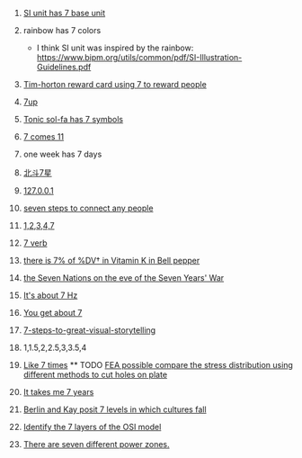 1. [SI unit has 7 base unit](https://en.wikipedia.org/wiki/International_System_of_Units)
2. rainbow has 7 colors

    - I think SI unit was inspired by the rainbow: https://www.bipm.org/utils/common/pdf/SI-Illustration-Guidelines.pdf
3. [Tim-horton reward card using 7 to reward people](https://www.timhortons.ca/?lang=en&locale-selected=1) 
4. [7up](https://www.7up.com/en) 
5. [Tonic sol-fa has 7 symbols](https://en.wikipedia.org/wiki/Tonic_sol-fa)
6. [7 comes 11](https://www.phrases.org.uk/bulletin_board/55/messages/732.html)
7. one week has 7 days
8. [北斗7星](https://zh.wikipedia.org/zh/%E5%8C%97%E6%96%97%E4%B8%83%E6%98%9F)
9. [127.0.0.1](https://en.wikipedia.org/wiki/Localhost)
10. [seven steps to connect any people](https://en.wikipedia.org/wiki/Six_degrees_of_separation)
11. [1,2,3,4,7](https://en.wikipedia.org/wiki/Golden_spiral#/media/File:Lucas_number_spiral.svg)
12. [7 verb](https://blog.fastfedora.com/2012/01/1-motto-7-verbs-for-2012.html)
13. [there is 7% of %DV† in Vitamin K in Bell pepper](https://en.wikipedia.org/wiki/Bell_pepper)
14. [the Seven Nations on the eve of the Seven Years' War](https://en.wikipedia.org/wiki/Seven_Nations_of_Canada)
15. [It's about 7 Hz](https://youtu.be/M1t0egTZY44?t=1011)
16. [You get about 7](https://youtu.be/M1t0egTZY44?t=3825)
17. [7-steps-to-great-visual-storytelling](https://digital.canada.ca/2020/01/28/7-steps-to-great-visual-storytelling/)
18. 1,1.5,2,2.5,3,3.5,4
19. [Like 7 times](https://youtu.be/o0fG_lnVhHw?t=645)
** TODO [FEA possible compare the stress distribution using different methods to cut holes on plate](https://youtu.be/o0fG_lnVhHw?t=664)
20. [It takes me 7 years](https://youtu.be/AABgfjar8bc?t=129)
21. [Berlin and Kay posit 7 levels in which cultures fall](https://en.wikipedia.org/wiki/Basic_Color_Terms:_Their_Universality_and_Evolution)
22. [Identify the 7 layers of the OSI model](https://www.cloudflare.com/learning/ddos/glossary/open-systems-interconnection-model-osi/)
23. [There are seven different power zones.](https://support.trainerroad.com/hc/en-us/articles/115005942786-Understanding-Power-Zones)
